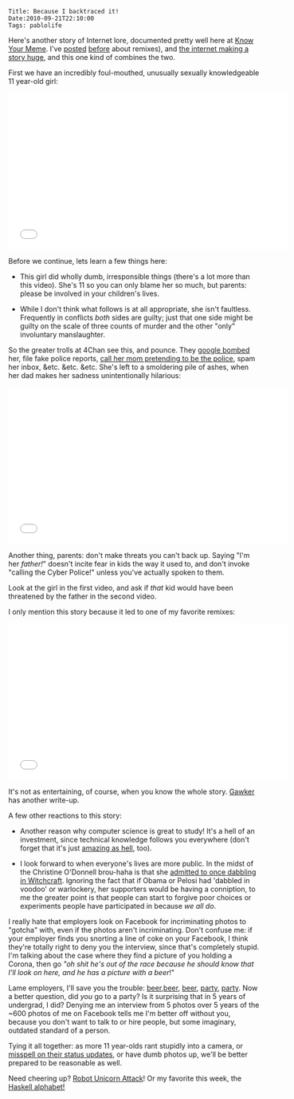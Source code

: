     Title: Because I backtraced it!
    Date:2010-09-21T22:10:00
    Tags: pablolife

Here's another story of Internet lore, documented pretty well here at
[Know Your Meme][1].  I've [posted][2] [before][2] about remixes), and [the
internet making a story huge][4], and this one kind of combines the two.

First we have an incredibly foul-mouthed, unusually sexually knowledgeable 11
year-old girl:

<!-- more -->

<iframe width="560" height="315" src="//www.youtube.com/embed/hQKro8WEZ3I" frameborder="0" allowfullscreen></iframe>

Before we continue, lets learn a few things here:

* This girl did wholly dumb, irresponsible things (there's a lot more than
this video). She's 11 so you can only blame her so much, but parents: please
be involved in your children's lives.

* While I don't think what follows is at all appropriate, she isn't
faultless. Frequently in conflicts _both_ sides are guilty; just that one side
might be guilty on the scale of three counts of murder and the other "only"
involuntary manslaughter.

So the greater trolls at 4Chan see this, and pounce. They [google bombed][5]
her, file fake police reports, [call her mom pretending to be the police][6],
spam her inbox, &etc. &etc. &etc. She's left to a smoldering pile of ashes,
when her dad makes her sadness unintentionally hilarious:

<iframe width="560" height="315" src="//www.youtube.com/embed/NEfY3kMnG4E" frameborder="0" allowfullscreen></iframe>

Another thing, parents: don't make threats you can't back up. Saying "I'm her
_father!_" doesn't incite fear in kids the way it used to, and don't invoke
"calling the Cyber Police!" unless you've actually spoken to them.

Look at the girl in the first video, and ask if _that_ kid would have been
threatened by the father in the second video.

I only mention this story because it led to one of my favorite remixes:

<iframe width="560" height="315" src="//www.youtube.com/embed/dYrlj9VE2fg" frameborder="0" allowfullscreen></iframe>

It's not as entertaining, of course, when you know the whole story.
[Gawker][7] has another write-up.


A few other reactions to this story:

* Another reason why computer science is great to study! It's a hell of an
investment, since technical knowledge follows you everywhere (don't forget
that it's just [amazing as hell][8], too).

* I look forward to when everyone's lives are more public. In the midst of
the Christine O'Donnell brou-haha is that she [admitted to once dabbling in
Witchcraft][9]. Ignoring the fact that if Obama or Pelosi had 'dabbled in
voodoo' or warlockery, her supporters would be having a conniption, to me the
greater point is that people can start to forgive poor choices or experiments
people have participated in because _we all do_.

I really hate that employers look on Facebook for incriminating photos to
"gotcha" with, even if the photos aren't incriminating. Don't confuse me: if
your employer finds you snorting a line of coke on your Facebook, I think
they're totally right to deny you the interview, since that's completely
stupid. I'm talking about the case where they find a picture of you holding a
Corona, then go _"oh shit he's out of the race because he should _know_ that
I'll look on here, and he has a picture with a beer_!"


Lame employers, I'll save you the trouble: [beer][10],[beer][10], [beer][11],
[party][12], [party][13]. Now a better question, did _you_ go to a party? Is
it surprising that in 5 years of undergrad, I did? Denying me an interview
from 5 photos over 5 years of the ~600 photos of me on Facebook tells me I'm
better off without you, because you don't want to talk to or hire people, but
some imaginary, outdated standard of a person.

Tying it all together: as more 11 year-olds rant stupidly into a camera, or
[misspell on their status updates][14], or have dumb photos up, we'll be
better prepared to be reasonable as well.

Need cheering up? [Robot Unicorn Attack][15]! Or my favorite this week, the
[Haskell alphabet!][16]


   [1]: http://knowyourmeme.com/memes/jessi-slaughter
   [2]: http://www.morepablo.com/2010/04/baal-bless-internet.html
   [3]: http://www.morepablo.com/2010/04/another-remix.html
   [4]: http://www.morepablo.com/2010/08/strong-words-bed-intruder.html
   [5]: http://en.wikipedia.org/wiki/Google_bomb
   [6]: http://www.youtube.com/watch?v=C2cf6JFc1Xg
   [7]: http://gawker.com/5589103/how-the-internet-beat-up-an-11+year+old-girl
   [8]: http://www.morepablo.com/2010/04/metaphors-i-use-to-describe-software.html
   [9]: http://thinkprogress.org/2010/09/18/christine-odonnell-witchcraft/
   [10]: http://www.facebook.com/photo.php?pid=2733504&fbid=106745099551&op=10&o=global&view=global&subj=1010423&id=691574551
   [11]: http://www.facebook.com/photo.php?pid=32572619&fbid=533065679951&op=21&o=global&view=global&subj=1010423&id=1005106
   [12]: http://www.facebook.com/photo.php?pid=30160914&fbid=522139955191&op=34&o=global&view=global&subj=1010423&id=1009904
   [13]: http://www.facebook.com/photo.php?pid=30038373&fbid=522091916461&op=36&o=global&view=global&subj=1010423&id=1009840
   [14]: http://youropenbook.org/?q=definately&gender=any
   [15]: http://games.adultswim.com/robot-unicorn-attack-twitchy-online-game.html
   [16]: http://byorgey.wordpress.com/2010/09/18/the-haskell-alphabet/

